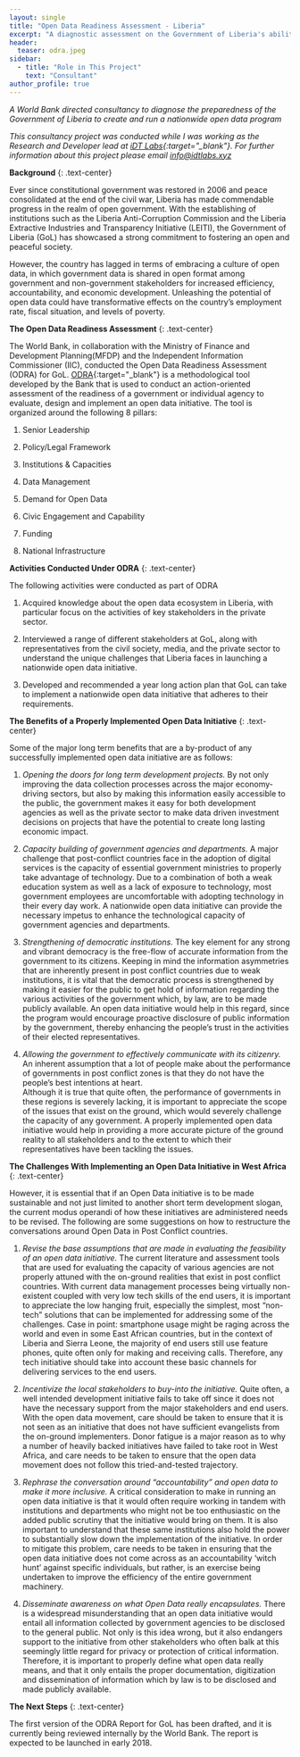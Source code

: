 ```yaml
---
layout: single
title: "Open Data Readiness Assessment - Liberia"
excerpt: "A diagnostic assessment on the Government of Liberia's ability to launch a nationwide Open Data Initiative"
header:
  teaser: odra.jpeg
sidebar:
  - title: "Role in This Project"
    text: "Consultant"
author_profile: true
---
```


*A World Bank directed consultancy to diagnose the preparedness of the Government of Liberia to create and 
run a nationwide open data program*

*This consultancy project was conducted while I was working as the Research and Developer lead at [iDT Labs](https://idtlabs.xyz){:target="_blank"}. 
For further information about this project please email info@idtlabs.xyz*


**Background**
{: .text-center}

Ever since constitutional government was restored in 2006 and peace 
consolidated at the end of the civil war, Liberia has made commendable progress 
in the realm of open government. With the establishing of institutions such as 
the Liberia Anti-Corruption Commission and the Liberia Extractive Industries 
and Transparency Initiative (LEITI), the Government of Liberia (GoL) has showcased a 
strong commitment to fostering an open and peaceful society. 

However, the country has lagged in terms of embracing a culture of open data, 
in which government data is shared in open format among government and non-government 
stakeholders for increased efficiency, accountability, and economic development.
Unleashing the potential of open data could have transformative effects on the 
country’s employment rate, fiscal situation, and levels of poverty.


**The Open Data Readiness Assessment**
{: .text-center}

The World Bank, in collaboration with the Ministry of Finance and Development
Planning(MFDP) and the Independent Information Commissioner (IIC), conducted 
the Open Data Readiness Assessment (ODRA) for GoL. [ODRA](http://opendatatoolkit.worldbank.org/en/odra.html){:target="_blank"} 
is a methodological tool developed by the Bank that is used to conduct an 
action-oriented assessment of the readiness of a government or individual 
agency to evaluate, design and implement an open data initiative. The tool is 
organized around the following 8 pillars:

1. Senior Leadership

2. Policy/Legal Framework 

3. Institutions & Capacities

4. Data Management

5. Demand for Open Data

6. Civic Engagement and Capability 

7. Funding 

8. National Infrastructure
 

**Activities Conducted Under ODRA**
{: .text-center}

The following activities were conducted as part of ODRA

1. Acquired knowledge about the open data ecosystem in Liberia, with particular 
focus on the activities of key stakeholders in the private sector. 

2. Interviewed a range of different stakeholders at GoL, along with representatives 
from the civil society, media, and the private sector to understand the unique 
challenges that Liberia faces in launching a nationwide open data initiative. 

3. Developed and recommended a year long action plan that GoL can take to 
implement a nationwide open data initiative that adheres to their requirements.

**The Benefits of a Properly Implemented Open Data Initiative**
{: .text-center} 

Some of the major long term benefits that are a by-product of any 
successfully implemented open data initiative are as follows:

1. *Opening the doors for long term development projects.* By not only 
improving the data collection processes across the major economy-driving 
sectors, but also by making this information easily accessible to the public, 
the government makes it easy for both development agencies as well as the 
private sector to make data driven investment decisions on projects that have 
the potential to create long lasting economic impact.

2. *Capacity building of government agencies and departments.* 
A major challenge that post-conflict countries face in the adoption of digital 
services is the capacity of essential government ministries to properly take 
advantage of technology. Due to a combination of both a weak education system 
as well as a lack of exposure to technology, most government employees are 
uncomfortable with adopting technology in their every day work. A nationwide 
open data initiative can provide the necessary impetus to enhance the 
technological capacity of government agencies and departments.

3. *Strengthening of democratic institutions.* The key element for any strong 
and vibrant democracy is the free-flow of accurate information from the 
government to its citizens. Keeping in mind the information asymmetries that 
are inherently present in post conflict countries due to weak institutions, it 
is vital that the democratic process is strengthened by making it easier for 
the public to get hold of information regarding the various activities of the 
government which, by law, are to be made publicly available. An open data 
initiative would help in this regard, since the program would encourage 
proactive disclosure of public information by the government, thereby 
enhancing the people’s trust in the activities of their elected representatives.

4. *Allowing the government to effectively communicate with its citizenry.* 
An inherent assumption that a lot of people make about the performance of 
governments in post conflict zones is that they do not have the people’s best 
intentions at heart.  
Although it is true that quite often, the performance of governments in these 
regions is severely lacking, it is important to appreciate the scope of the 
issues that exist on the ground, which would severely challenge the capacity 
of any government. A properly implemented open data 
initiative would help in providing a more accurate picture of the ground 
reality to all stakeholders and to the extent to which their representatives 
have been tackling the issues.

**The Challenges With Implementing an Open Data Initiative in West Africa**
{: .text-center}

However, it is essential that if an Open Data initiative is to be made 
sustainable and not just limited to another short term development slogan, the 
current modus operandi of how these initiatives are administered needs to be 
revised. The following are some suggestions on how to restructure the 
conversations around Open Data in Post Conflict countries.

1. *Revise the base assumptions that are made in evaluating the feasibility of 
an open data initiative.* The current literature and assessment tools that are 
used for evaluating the capacity of various agencies are not properly attuned 
with the on-ground realities that exist in post conflict countries. With 
current data management processes being virtually non-existent coupled with 
very low tech skills of the end users, it is important to appreciate the low 
hanging fruit, especially the simplest, most “non-tech” solutions that can be 
implemented for addressing some of the challenges. Case in point: smartphone 
usage might be raging across the world and even in some East African countries, 
but in the context of Liberia and Sierra Leone, the majority of end users still 
use feature phones, quite often only for making and receiving calls. Therefore, 
any tech initiative should take into account these basic channels for delivering 
services to the end users.

2. *Incentivize the local stakeholders to buy-into the initiative.* 
Quite often, a well intended development initiative fails to take off since it
does not have the necessary support from the major stakeholders and end users. 
With the open data movement, care should be taken to ensure that it is not 
seen as an initiative that does not have sufficient evangelists from the 
on-ground implementers. Donor fatigue is a major reason as to why a number of 
heavily backed initiatives have failed to take root in West Africa, and care
needs to be taken to ensure that the open data movement does not follow this 
tried-and-tested trajectory.

3. *Rephrase the conversation around “accountability” and open data to make 
it more inclusive.* A critical consideration to make in running an open data 
initiative is that it would often require working in tandem with institutions 
and departments who might not be too enthusiastic on the added public scrutiny 
that the initiative would bring on them. It is also important to understand 
that these same institutions also hold the power to substantially slow down 
the implementation of the initiative. In order to mitigate this problem, care 
needs to be taken in ensuring that the open data initiative does not come 
across as an accountability ‘witch hunt’ against specific individuals, but 
rather, is an exercise being undertaken to improve the efficiency of the entire
government machinery.

4. *Disseminate awareness on what Open Data really encapsulates.* There is a 
widespread misunderstanding that an open data initiative would entail all 
information collected by government agencies to be disclosed to the general 
public. Not only is this idea wrong, but it also endangers support to the 
initiative from other stakeholders who often balk at this seemingly little 
regard for privacy or protection of critical information. Therefore, it is 
important to properly define what open data really means, and that it only 
entails the proper documentation, digitization and dissemination of information
which by law is to be disclosed and made publicly available.

**The Next Steps**
{: .text-center} 

The first version of the ODRA Report for GoL has been drafted, and it is currently
being reviewed internally by the World Bank. The report is expected to be launched
in early 2018. 
